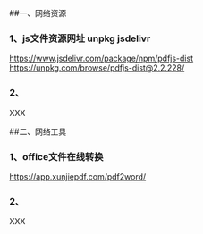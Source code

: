 ##一、网络资源
### 1、js文件资源网址 unpkg jsdelivr
https://www.jsdelivr.com/package/npm/pdfjs-dist
https://unpkg.com/browse/pdfjs-dist@2.2.228/
### 2、
XXX


##二、网络工具
### 1、office文件在线转换
https://app.xunjiepdf.com/pdf2word/

### 2、
XXX
